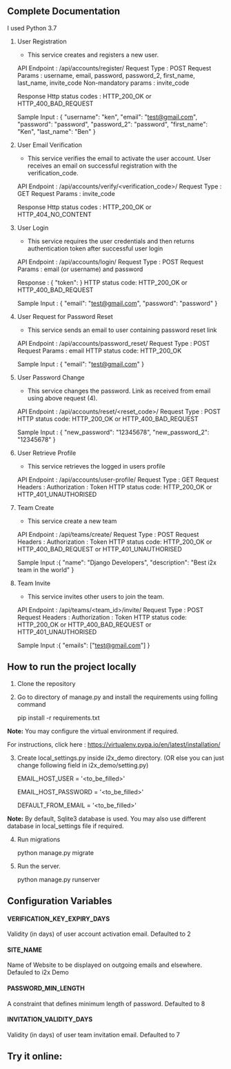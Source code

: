 Complete Documentation
----------------------

I used Python 3.7

1. User Registration
	- This service creates and registers a new user.

	API Endpoint 	: /api/accounts/register/
	Request Type 	: POST
	Request Params 	: username, email, password, password_2, first_name, last_name, invite_code
	Non-mandatory params : invite_code

	Response Http status codes : HTTP_200_OK or HTTP_400_BAD_REQUEST
	
	Sample Input 	: {
    "username": "ken",
	"email": "test@gmail.com",
	"password": "password",
	"password_2": "password",
	"first_name": "Ken",
	"last_name": "Ben"
	}

2. User Email Verification
	- This service verifies the email to activate the user account. User receives an email on successful registration with the verification_code.
	
	API Endpoint 	: /api/accounts/verify/<verification_code>/
	Request Type 	: GET
	Request Params 	: invite_code
	
	Response Http status codes : HTTP_200_OK or HTTP_404_NO_CONTENT
	
3. User Login
	- This service requires the user credentials and then returns authentication token after successful user login

	API Endpoint 	: /api/accounts/login/
	Request Type 	: POST
	Request Params 	: email (or username) and password
	
	Response 	: { "token": <token> }
	HTTP status code: HTTP_200_OK or HTTP_400_BAD_REQUEST
	
	Sample Input 	: {
	"email": "test@gmail.com",
	"password": "password"
	}
	
4. User Request for Password Reset
	- This service sends an email to user containing password reset link

	API Endpoint 	: /api/accounts/password_reset/
	Request Type 	: POST
	Request Params 	: email
	HTTP status code: HTTP_200_OK
	
	Sample Input 	: {
	"email": "test@gmail.com"
	}
	
5. User Password Change
	- This service changes the password. Link as received from email using above request (4).
	
	API Endpoint 	: /api/accounts/reset/<reset_code>/
	Request Type 	: POST
	HTTP status code: HTTP_200_OK or HTTP_400_BAD_REQUEST
	
	Sample Input 	: {
	"new_password": "12345678",
	"new_password_2": "12345678"
	}

6. User Retrieve Profile
	- This service retrieves the logged in users profile

	API Endpoint 	: /api/accounts/user-profile/
	Request Type 	: GET
	Request Headers : 
		Authorization : Token <token>
	HTTP status code: HTTP_200_OK or HTTP_401_UNAUTHORISED
	
7. Team Create
	- This service create a new team

	API Endpoint 	: /api/teams/create/
	Request Type 	: POST
	Request Headers : 
		Authorization : Token <token>
	HTTP status code: HTTP_200_OK or HTTP_400_BAD_REQUEST or HTTP_401_UNAUTHORISED
	
	Sample Input 	:{
		"name": "Django Developers",
		"description": "Best i2x team in the world"
	}
	
8. Team Invite
	- This service invites other users to join the team.

	API Endpoint 	: /api/teams/<team_id>/invite/
	Request Type 	: POST
	Request Headers : 
		Authorization : Token <token>
	HTTP status code: HTTP_200_OK or HTTP_400_BAD_REQUEST or HTTP_401_UNAUTHORISED
	
	Sample Input 	:{
	"emails": ["test@gmail.com"]
	}	


How to run the project locally
------------------------------

1. Clone the repository

2. Go to directory of manage.py and install the requirements using folling command

	pip install -r requirements.txt
	
**Note:**
You may configure the virtual environment if required.

For instructions, click here : https://virtualenv.pypa.io/en/latest/installation/
    
3. Create local_settings.py inside i2x_demo directory. (OR else you can just change following field in i2x_demo/setting.py)

	EMAIL_HOST_USER = '<to_be_filled>'

	EMAIL_HOST_PASSWORD = '<to_be_filled>'

	DEFAULT_FROM_EMAIL = '<to_be_filled>'

**Note:**
By default, Sqlite3 database is used. You may also use different database in local_settings file if required.

4. Run migrations

	python manage.py migrate

5. Run the server.

	python manage.py runserver
	
	
	
## Configuration Variables ##

#### VERIFICATION_KEY_EXPIRY_DAYS ####

Validity (in days) of user account activation email. Defaulted to 2
	
#### SITE_NAME ####

Name of Website to be displayed on outgoing emails and elsewhere. Defauled to i2x Demo

#### PASSWORD_MIN_LENGTH #### 

A constraint that defines minimum length of password. Defaulted to 8

#### INVITATION_VALIDITY_DAYS #### 

Validity (in days) of user team invitation email. Defaulted to 7


## Try it online: ##
	
	
